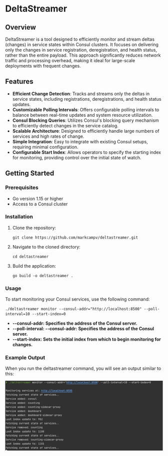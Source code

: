 # DeltaStreamer

## Overview

DeltaStreamer is a tool designed to efficiently monitor and stream deltas (changes) in service states within Consul clusters. It focuses on delivering only the changes in service registration, deregistration, and health status, rather than the entire payload. This approach significantly reduces network traffic and processing overhead, making it ideal for large-scale deployments with frequent changes.

## Features

- **Efficient Change Detection**: Tracks and streams only the deltas in service states, including registrations, deregistrations, and health status updates.
- **Customizable Polling Intervals**: Offers configurable polling intervals to balance between real-time updates and system resource utilization.
- **Consul Blocking Queries**: Utilizes Consul's blocking query mechanism to efficiently detect changes in the service catalog.
- **Scalable Architecture**: Designed to efficiently handle large numbers of services and high rates of change.
- **Simple Integration**: Easy to integrate with existing Consul setups, requiring minimal configuration.
- **Configurable Start Index**: Allows operators to specify the starting index for monitoring, providing control over the initial state of watch.

## Getting Started

### Prerequisites

- Go version 1.15 or higher
- Access to a Consul cluster

### Installation

1. Clone the repository:
   ```shell
   git clone https://github.com/markcampv/deltastreamer.git

2. Navigate to the cloned directory:
   ```shell
   cd deltastreamer
   
3. Build the application:
   ```shell
   go build -o deltastreamer .
   
### Usage
To start monitoring your Consul services, use the following command:
```shell
./deltastreamer monitor --consul-addr="http://localhost:8500" --poll-interval=10 --start-index=0
```
- **--consul-addr: Specifies the address of the Consul server.**
- **--poll-interval: --consul-addr: Specifies the address of the Consul server.**
- **--start-index: Sets the initial index from which to begin monitoring for changes.**

### Example Output

When you run the deltastreamer command, you will see an output similar to this:

![DeltaStreamer Output](assets/images/deltastreamer.png)


